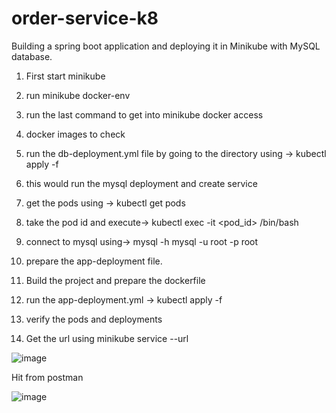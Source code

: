 # order-service-k8

Building a spring boot application and deploying it in Minikube with MySQL database.

1. First start minikube
2. run minikube docker-env
3. run the last command to get into minikube docker access
4. docker images to check
5. run the db-deployment.yml file by going to the directory using -> kubectl apply -f <file-name>
6. this would run the mysql deployment and create service
7. get the pods using -> kubectl get pods
8. take the pod id and execute-> kubectl exec -it <pod_id> /bin/bash
9. connect to mysql using-> mysql -h mysql -u root -p root

10. prepare the app-deployment file.
11. Build the project and prepare the dockerfile
12. run the app-deployment.yml -> kubectl apply -f <file-name>
13. verify the pods and deployments

14. Get the url using minikube service <service-name> --url

![image](https://user-images.githubusercontent.com/73943222/187267366-c8fec2f5-ea15-4665-ba82-c9c2a5d9584a.png)

Hit from postman

![image](https://user-images.githubusercontent.com/73943222/187267492-412cb7d5-474d-4436-ace6-2d39b16d0da4.png)
